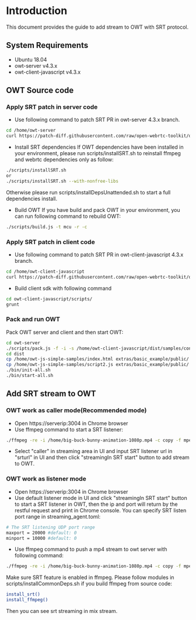 
# Introduction

This document provides the guide to add stream to OWT with SRT protocol.

## System Requirements

- Ubuntu 18.04
- owt-server v4.3.x
- owt-client-javascript v4.3.x

## OWT Source code

### Apply SRT patch in server code
- Use following command to patch SRT PR in owt-server 4.3.x branch.

```bash
cd /home/owt-server
curl https://patch-diff.githubusercontent.com/raw/open-webrtc-toolkit/owt-server/pull/619.patch | git am
```
- Install SRT dependencies
If OWT dependencies have been installed in your environment, please run scripts/installSRT.sh to reinstall ffmpeg and webrtc dependencies only as follow:

```bash
./scripts/installSRT.sh 
or 
./scripts/installSRT.sh --with-nonfree-libs
```
Otherwise please run scripts/installDepsUnattended.sh to start a full dependencies install.

- Build OWT
If you have build and pack OWT in your environment, you can run following command to rebuild OWT:
```bash
./scripts/build.js -t mcu -r -c
```

### Apply SRT patch in client code
- Use following command to patch SRT PR in owt-client-javascript 4.3.x branch.
```bash
cd /home/owt-client-javascript
curl https://patch-diff.githubusercontent.com/raw/open-webrtc-toolkit/owt-client-javascript/pull/401.patch | git am
```
- Build client sdk with following command
```bash
cd owt-client-javascript/scripts/
grunt
```

### Pack and run OWT 
Pack OWT server and client and then start OWT:
```bash
cd owt-server
./scripts/pack.js -f -i -s /home/owt-client-javascript/dist/samples/conference
cd dist
cp /home/owt-js-simple-samples/index.html extras/basic_example/public/
cp /home/owt-js-simple-samples/script2.js extras/basic_example/public/
./bin/init-all.sh
./bin/start-all.sh
```

## Add SRT stream to OWT
### OWT work as caller mode(Recommended mode)
- Open https://serverip:3004 in Chrome browser
- Use ffmpeg command to start a SRT listener:
```bash
./ffmpeg -re -i /home/big-buck-bunny-animation-1080p.mp4 -c copy -f mpegts srt://10.239.158.38:20000?mode=listener
```
- Select "caller" in streaming area in UI and input SRT listener url in "srturl" in UI and then click "streamingIn SRT start" button to add stream to OWT.

### OWT work as listener mode
- Open https://serverip:3004 in Chrome browser
- Use default listener mode in UI and click "streamingIn SRT start" button to start a SRT listener in OWT, then the ip and port will return by the restful request and print in Chrome console. You can specify SRT listen port range in streaming_agent.toml:
```bash
# The SRT listening UDP port range
maxport = 20000 #default: 0
minport = 10000 #default: 0
```

- Use ffmpeg command to push a mp4 stream to owt server with following command:
```bash
./ffmpeg -re -i /home/big-buck-bunny-animation-1080p.mp4 -c copy -f mpegts srt://10.239.158.38:20000
```

Make sure SRT feature is enabled in ffmpeg. Please follow modules in scripts/installCommonDeps.sh if you build ffmpeg from source code:
```bash
install_srt()
install_ffmpeg()
```


Then you can see srt streaming in mix stream.
